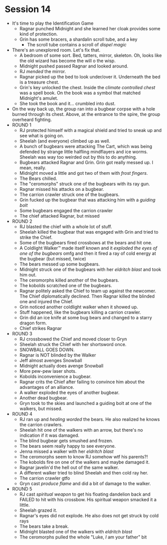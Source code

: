 # Session 14

* It's time to play the Identification Game
	* Ragnar punched Midnight and she learned her cloak provides some kind of protection.
	* Grin has some bracers, a shardalin scroll tube, and a key
		* The scroll tube contains a scroll of _dispel magic_
* There's an unexplored room. Let's fix that.
	* A bedroom of some sort. Bed, tatters, mirror, skeleton. Oh, looks like the old wizard has become the will o the wisp.
	* Midnight pushed passed Ragnar and looked around.
	* RJ _mended_ the mirror.
	* Ragnar picked up the bed to look under/over it. Underneath the bed is a treasure chest.
	* Grin's key unlocked the chest. Inside the _climate controlled chest_ was a spell book. On the book was a symbol that matched Midnight's amulet.
	* She took the book and it... crumbled into dust.
* On the way back up, the group ran into a bugbear corpse with a hole burned through its chest. Above, at the entrance to the spire, the group overheard fighting.
* ROUND 1
	* RJ protected himself with a magical shield and tried to sneak up and see what is going on.
	* Sheelah (and everyone) climbed up as well.
	* A bunch of bugbears were attacking The Cart, which was being defended by strange little halfling mindflayers and ice worms. Sheelah was way too weirded out by this to do anything.
	* Bugbears attacked Ragnar and Grin. Grin got really messed up. I mean, really.
	* Midnight moved a little and got two of them with _frost fingers_.
	* The Bears chilled.
	* The "ceromorphs" struck one of the bugbears with its ray gun.
	* Ragnar missed his attacks on a bugbear.
	* The carrion crawler struck one of the bugbears.
	* Grin fucked up the bugbear that was attacking him with a _guiding bolt_
	* Some bugbears engaged the carrion crawler
	* The chief attacked Ragnar, but missed
* ROUND 2
	* RJ blasted the chief with a whole lot of stuff.
	* Sheelah killed the bugbear that was engaged with Grin and tried to strike the Chief.
	* Some of the bugbears fired crossbows at the bears and hit one.
	* A Coldlight Walker:tm: made itself known and it _exploded the eyes of one of the bugbears_ omfg and then it fired a ray of cold energy at the bugbear (but missed, twice)
	* The bears messed up some bugbears.
	* Midnight struck one of the bugbears with her _eldritch blast_ and took him out.
	* The ceromorphs killed another of the bugbears.
	* The kobolds scratched one of the bugbears.
	* Ragnar politely asked the Chief to team up against the newcomer. The Chief diplomatically declined. Then Ragnar killed the blinded one and injured the Chief.
	* Grin noticed another coldlight walker when it showed up.
	* Stuff happened, like the bugbears killing a carrion crawler.
	* Grin did an ice knife at some bug bears and changed to a starry dragon form.
	* Chief strikes Ragnar
* ROUND 3
	* RJ crossbowed the Chief and moved closer to Gryn
	* Sheelah struck the Chief with her shortsword once.
	* SNOWBALL GOES DOWN.
	* Ragnar is NOT blinded by the Walker
	* Jeff almost avenges Snowball
	* Midnight actually does avenge Snowball
	* More pew-pew laser shots.
	* Kobolds inconvenience a bugbear.
	* Ragnar crits the Chief after failing to convince him about the advantages of an alliance.
	* A walker exploded the eyes of another bugbear.
	* Another dead bugbear.
	* Gryn took to the skies and launched a guiding bolt at one of the walkers, but missed.
* ROUND 4
	* RJ ran up and _healing worded_ the bears. He also realized he knows the carrion crawlers.
	* Sheelah hit one of the walkers with an arrow, but there's no indication if it was damaged.
	* The blind bugbear gets smushed and frozen.
	* The bears seem really happy to see everyone.
	* Jenna missed a walker with her _eldritch blast_
	* The ceromorphs seem to know RJ somehow wtf his parents?!
	* The kobolds fire on one of the walkers and maybe damaged it.
	* Ragnar javelin'd the hell out of the same walker.
	* A different walker tried to blind Sheelah and then cold ray her.
	* The carrion crawler gtfo
	* Gryn cast _produce flame_ and did a bit of damage to the walker.
* ROUND 5
	* RJ cast _spiritual weapon_ to get his floating dandelion back and FAILED to hit with his crossbow. His spiritual weapon smacked it a little.
	* Sheelah grazed it.
	* Ragnar's eyes did not explode. He also does not get struck by cold rays
	* The bears take a break.
	* Midnight blasted one of the walkers with _eldritch blast_
	* The ceromorphs pulled the whole "Luke, _I_ am your father" bit
<!--stackedit_data:
eyJoaXN0b3J5IjpbLTIwODE4OTIxODYsLTE2OTA0Nzk3NDgsMT
Q3MDUzODksMTE5MDUwOTMwLDgxNDQwMDAyNSwtMTgzMTUwODAx
NywtNzUwMDY0MjY5LDU0NzcxMDk3MiwxOTUzMzA5MzI2LDExNT
I3MzQwMDcsLTE4MDA2MjAzNF19
-->